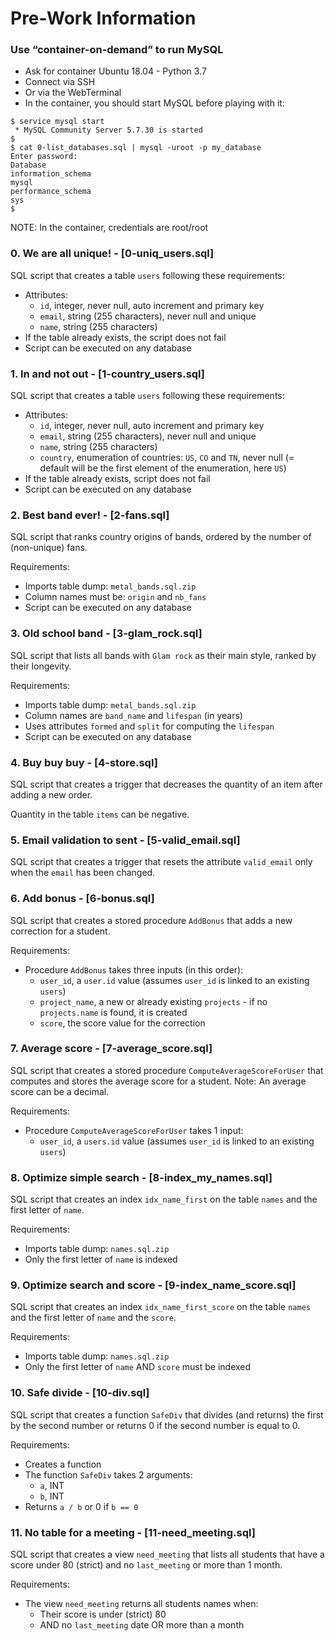 # Pre-Work Information

### Use “container-on-demand” to run MySQL
* Ask for container Ubuntu 18.04 - Python 3.7
* Connect via SSH
* Or via the WebTerminal
* In the container, you should start MySQL before playing with it:

```
$ service mysql start
 * MySQL Community Server 5.7.30 is started
$
$ cat 0-list_databases.sql | mysql -uroot -p my_database
Enter password: 
Database
information_schema
mysql
performance_schema
sys
$
```

NOTE: In the container, credentials are root/root

### 0. We are all unique! - [0-uniq_users.sql]

SQL script that creates a table `users` following these requirements:

* Attributes:
  * `id`, integer, never null, auto increment and primary key
  * `email`, string (255 characters), never null and unique
  * `name`, string (255 characters)
* If the table already exists, the script does not fail
* Script can be executed on any database

### 1. In and not out - [1-country_users.sql]

SQL script that creates a table `users` following these requirements:

* Attributes:
  * `id`, integer, never null, auto increment and primary key
  * `email`, string (255 characters), never null and unique
  * `name`, string (255 characters)
  * `country`, enumeration of countries: `US`, `CO` and `TN`, never null (= default will be the first element of the enumeration, here `US`)
* If the table already exists, script does not fail
* Script can be executed on any database

### 2. Best band ever! - [2-fans.sql]

SQL script that ranks country origins of bands, ordered by the number of (non-unique) fans.

Requirements:

* Imports table dump: `metal_bands.sql.zip`
* Column names must be: `origin` and `nb_fans`
* Script can be executed on any database

### 3. Old school band - [3-glam_rock.sql]

SQL script that lists all bands with `Glam rock` as their main style, ranked by their longevity.

Requirements:

* Imports table dump: `metal_bands.sql.zip`
* Column names are `band_name` and `lifespan` (in years)
* Uses attributes `formed` and `split` for computing the `lifespan`
* Script can be executed on any database

### 4. Buy buy buy - [4-store.sql]

SQL script that creates a trigger that decreases the quantity of an item after adding a new order.

Quantity in the table `items` can be negative.

### 5. Email validation to sent - [5-valid_email.sql]

SQL script that creates a trigger that resets the attribute `valid_email` only when the `email` has been changed.

### 6. Add bonus - [6-bonus.sql]

SQL script that creates a stored procedure `AddBonus` that adds a new correction for a student.

Requirements:

* Procedure `AddBonus` takes three inputs (in this order):
  * `user_id`, a `user.id` value (assumes `user_id` is linked to an existing `users`)
  * `project_name`, a new or already existing `projects` - if no `projects.name` is found, it is created
  * `score`, the score value for the correction

### 7. Average score - [7-average_score.sql]

SQL script that creates a stored procedure `ComputeAverageScoreForUser` that computes and stores the average score for a student.  Note: An average score can be a decimal.

Requirements:

* Procedure `ComputeAverageScoreForUser` takes 1 input:
  * `user_id`, a `users.id` value (assumes `user_id` is linked to an existing `users`)

### 8. Optimize simple search - [8-index_my_names.sql]

SQL script that creates an index `idx_name_first` on the table `names` and the first letter of `name`.

Requirements:

* Imports table dump: `names.sql.zip`
* Only the first letter of `name` is indexed

### 9. Optimize search and score - [9-index_name_score.sql]

SQL script that creates an index `idx_name_first_score` on the table `names` and the first letter of `name` and the `score`.

Requirements:

* Imports table dump: `names.sql.zip`
* Only the first letter of `name` AND `score` must be indexed

### 10. Safe divide - [10-div.sql]

SQL script that creates a function `SafeDiv` that divides (and returns) the first by the second number or returns 0 if the second number is equal to 0.

Requirements:

* Creates a function
* The function `SafeDiv` takes 2 arguments:
  * `a`, INT
  * `b`, INT
* Returns `a / b` or 0 if `b == 0`

### 11. No table for a meeting - [11-need_meeting.sql]

SQL script that creates a view `need_meeting` that lists all students that have a score under 80 (strict) and no `last_meeting` or more than 1 month.

Requirements:

* The view `need_meeting` returns all students names when:
  * Their score is under (strict) 80
  * AND no `last_meeting` date OR more than a month